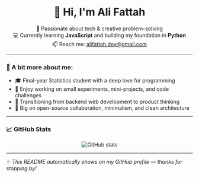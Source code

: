 <h1 align="center">👋 Hi, I'm Ali Fattah</h1>

<p align="center">
  🚀 Passionate about tech & creative problem-solving<br>
  💻 Currently learning <strong>JavaScript</strong> and building my foundation in <strong>Python</strong><br>
  📫 Reach me: <a href="mailto:alifattah.dev@gmail.com">alifattah.dev@gmail.com</a>
</p>

---

### 🚀 A bit more about me:
- 🎓 Final-year Statistics student with a deep love for programming
- 🧪 Enjoy working on small experiments, mini-projects, and code challenges
- 🧩 Transitioning from backend web development to product thinking
- 🎯 Big on open-source collaboration, minimalism, and clean architecture

---

### 📈 GitHub Stats
<p align="center">
  <img src="https://github-readme-stats.vercel.app/api?username=alifattah&show_icons=true&theme=radical" alt="GitHub stats" />
</p>

---

_✨ This README automatically shows on my GitHub profile — thanks for stopping by!_
